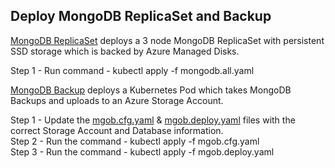 ## Deploy MongoDB ReplicaSet and Backup
[MongoDB ReplicaSet](https://github.com/cvallance/mongo-k8s-sidecar) deploys a 3 node MongoDB ReplicaSet with persistent SSD storage which is backed by Azure Managed Disks.

Step 1 - Run command - kubectl apply -f mongodb.all.yaml

[MongoDB Backup](https://github.com/stefanprodan/mgob) deploys a Kubernetes Pod which takes MongoDB Backups and uploads to an Azure Storage Account.

Step 1 - Update the [mgob.cfg.yaml](https://github.com/cloudpea/Kubernetes/blob/master/deployments/mongo/mgob.cfg.yaml) & [mgob.deploy.yaml](https://github.com/cloudpea/Kubernetes/blob/master/deployments/mongo/mgob.deploy.yaml) files with the correct Storage Account and Database information.  
Step 2 - Run the command - kubectl apply -f mgob.cfg.yaml  
Step 3 - Run the command - kubectl apply -f mgob.deploy.yaml